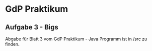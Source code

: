 # GdP Praktikum 

## Aufgabe 3 - Bigs

Abgabe für Blatt 3 vom GdP Praktikum - Java Programm ist in /src zu finden.
